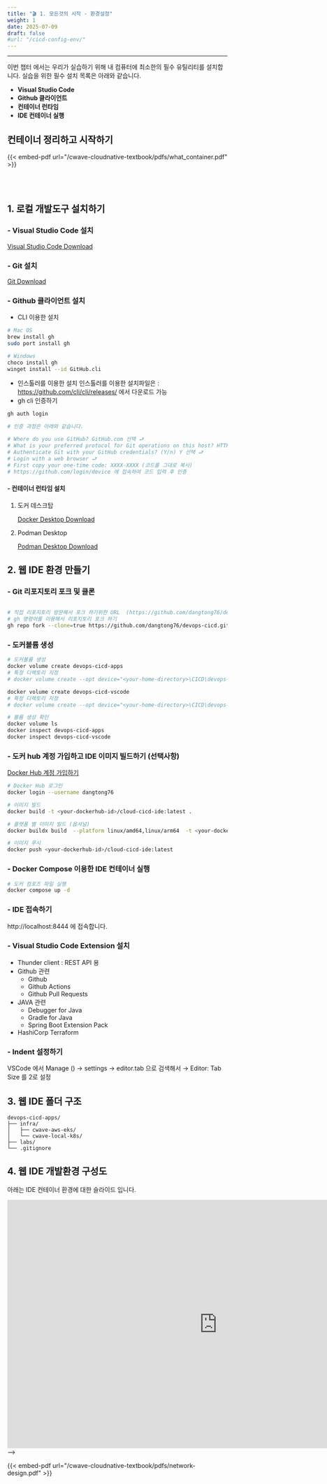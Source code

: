 ```yaml
---
title: "🎬 1. 모든것의 시작 - 환경설정"
weight: 1
date: 2025-07-09
draft: false
#url: "/cicd-config-env/"
---
```

---

이번 챕터 에서는 우리가 실습하기 위해  내 컴퓨터에 최소한의 필수 유틸리티를 설치합니다.
실습을 위한 필수 설치 목록은 아래와 같습니다.
- **Visual Studio Code**
- **Github 클라이언트**
- **컨테이너 런타임**
- **IDE 컨테이너 실행**

## 컨테이너 정리하고 시작하기
{{< embed-pdf url="/cwave-cloudnative-textbook/pdfs/what_container.pdf" >}}

<br><br>
## 1. 로컬 개발도구 설치하기

### - Visual Studio Code 설치
[Visual Studio Code Download](https://code.visualstudio.com/download)

### - Git 설치
[Git Download](https://git-scm.com/downloads)

### - Github 클라이언트 설치
- CLI 이용한 설치
```bash
# Mac OS
brew install gh
sudo port install gh

# Windows
choco install gh
winget install --id GitHub.cli
```
- 인스톨러를 이용한 설치
인스톨러를 이용한 설치파일은 :  https://github.com/cli/cli/releases/ 에서 다운로드 가능
- gh cli 인증하기
```bash
gh auth login

# 인증 과정은 아래와 같습니다.

# Where do you use GitHub? GitHub.com 선택 ⮐
# What is your preferred protocol for Git operations on this host? HTTPS 선택 ⮐
# Authenticate Git with your GitHub credentials? (Y/n) Y 선택 ⮐
# Login with a web browser ⮐
# First copy your one-time code: XXXX-XXXX (코드를 그대로 복사)
# https://github.com/login/device 에 접속하여 코드 입력 후 인증
```

#### - 컨테이너 런타임 설치
1. 도커 데스크탑
   
   [Docker Desktop Download](https://www.docker.com/products/docker-desktop/)
2. Podman Desktop
   
   [Podman Desktop Download](https://podman.io/docs/installation)
## 2. 웹 IDE 환경 만들기
### - Git 리포지토리 포크 및 클론 
   ```bash
  
   # 직접 리포지토리 방문해서 포크 하기위한 URL  (https://github.com/dangtong76/devops-cicd)
   # gh 명령어를 이용해서 리포지토리 포크 하기
   gh repo fork --clone=true https://github.com/dangtong76/devops-cicd.git
   
   ```

### - 도커볼륨 생성
   ```bash
   # 도커볼륨 생성
   docker volume create devops-cicd-apps
   # 특정 디렉토리 지정
   # docker volume create --opt device="<your-home-directory>\CICD\devops-cicd\ide\local-storage\devops-cicd-apps" --opt o=bind --opt type=none devops-cicd-apps
   
   docker volume create devops-cicd-vscode
   # 특정 디렉토리 지정
   # docker volume create --opt device="<your-home-directory>\CICD\devops-cicd\ide\local-storage\devops-cicd-vscode" --opt o=bind --opt type=none devops-cicd-vscode
   
   # 볼륨 생성 확인
   docker volume ls
   docker inspect devops-cicd-apps
   docker inspect devops-cicd-vscode
   ```
### - 도커 hub 계정 가입하고 IDE 이미지 빌드하기 (선택사항)
   [Docker Hub 계정 가입하기](https://hub.docker.com/)

   ```bash
   # Docker Hub 로그인
   docker login --username dangtong76

   # 이미지 빌드
   docker build -t <your-dockerhub-id>/cloud-cicd-ide:latest .

   # 플랫폼 별 이미지 빌드 (옵셔널)
   docker buildx build  --platform linux/amd64,linux/arm64  -t <your-dockerhub-id>/cloud-cicd-ide --push .

   # 이미지 푸시
   docker push <your-dockerhub-id>/cloud-cicd-ide:latest
   ```
### - Docker Compose 이용한 IDE 컨테이너 실행
   ```bash
   # 도커 컴포즈 파일 실행
   docker compose up -d
   ```
### - IDE 접속하기
   http://localhost:8444 에 접속합니다.


### - Visual Studio Code Extension 설치

- Thunder client : REST API 용
- Github 관련
  - Github
  - Github Actions
  - Github Pull Requests
- JAVA 관련
   - Debugger for Java
   - Gradle for Java
   - Spring Boot Extension Pack
- HashiCorp Terraform

### - Indent 설정하기

VSCode 에서 Manage () → settings → editor.tab 으로 검색해서 → Editor: Tab Size 를 2로 설정

## 3. 웹 IDE 폴더 구조
```
devops-cicd-apps/
├── infra/
│   ├── cwave-aws-eks/
│   └── cwave-local-k8s/
├── labs/
└── .gitignore
```
## 4. 웹 IDE 개발환경 구성도
   
   아래는 IDE 컨테이너 환경에 대한 슬라이드 입니다. 
   <!-->
   <iframe src="https://docs.google.com/presentation/d/e/2PACX-1vRwGw0Fcyu00fiL6wtdmW7KNxcaEqu1uT5xZ8Aa_7Wgo409F3qZJwfkgot8983ZQ7Tc_M6r982N8S0p/embed?start=false&loop=false&delayms=3000" frameborder="0" width="960" height="569" allowfullscreen="true" mozallowfullscreen="true" webkitallowfullscreen="true"></iframe>
   -->

{{< embed-pdf url="/cwave-cloudnative-textbook/pdfs/network-design.pdf" >}}

<!-- {{< figure src="/images/test.jpeg" alt="test image" >}} -->

